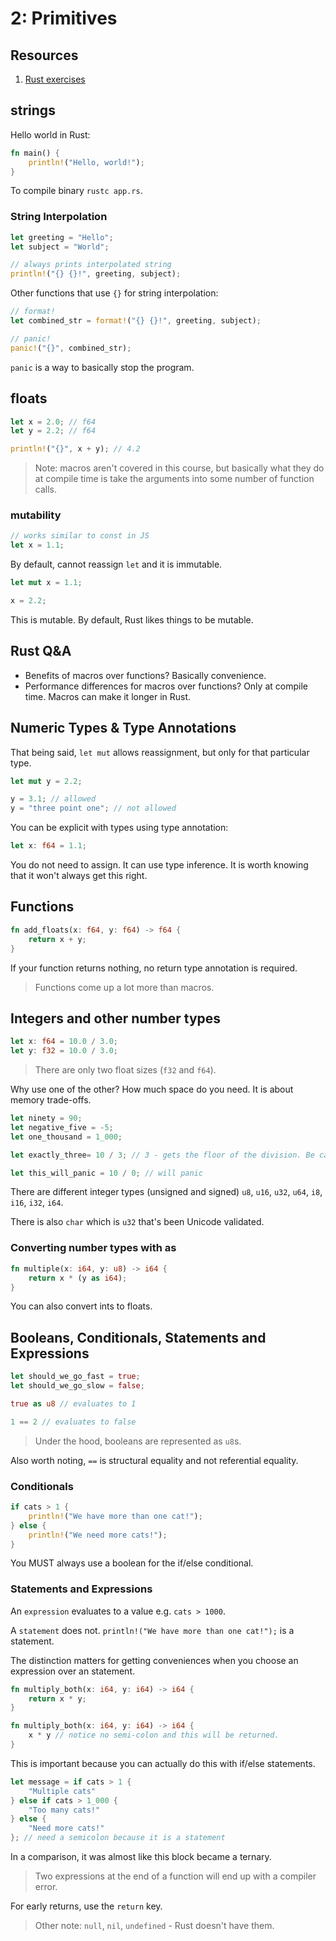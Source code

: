 # 2: Primitives

## Resources

1. [Rust exercises](https://github.com/rtfeldman/rust-1.51-workshop/tree/trunk/part1)

## strings

Hello world in Rust:

```rs
fn main() {
	println!("Hello, world!");
}
```

To compile binary `rustc app.rs`.

### String Interpolation

```rs
let greeting = "Hello";
let subject = "World";

// always prints interpolated string
println!("{} {}!", greeting, subject);
```

Other functions that use `{}` for string interpolation:

```rs
// format!
let combined_str = format!("{} {}!", greeting, subject);

// panic!
panic!("{}", combined_str);
```

`panic` is a way to basically stop the program.

## floats

```rs
let x = 2.0; // f64
let y = 2.2; // f64

println!("{}", x + y); // 4.2
```

> Note: macros aren't covered in this course, but basically what they do at compile time is take the arguments into some number of function calls.

### mutability

```rs
// works similar to const in JS
let x = 1.1;
```

By default, cannot reassign `let` and it is immutable.

```rs
let mut x = 1.1;

x = 2.2;
```

This is mutable. By default, Rust likes things to be mutable.

## Rust Q&A

- Benefits of macros over functions? Basically convenience.
- Performance differences for macros over functions? Only at compile time. Macros can make it longer in Rust.

## Numeric Types & Type Annotations

That being said, `let mut` allows reassignment, but only for that particular type.

```rs
let mut y = 2.2;

y = 3.1; // allowed
y = "three point one"; // not allowed
```

You can be explicit with types using type annotation:

```rs
let x: f64 = 1.1;
```

You do not need to assign. It can use type inference. It is worth knowing that it won't always get this right.

## Functions

```rs
fn add_floats(x: f64, y: f64) -> f64 {
	return x + y;
}
```

If your function returns nothing, no return type annotation is required.

> Functions come up a lot more than macros.

## Integers and other number types

```rs
let x: f64 = 10.0 / 3.0;
let y: f32 = 10.0 / 3.0;
```

> There are only two float sizes (`f32` and `f64`).

Why use one of the other? How much space do you need. It is about memory trade-offs.

```rs
let ninety = 90;
let negative_five = -5;
let one_thousand = 1_000;

let exactly_three= 10 / 3; // 3 - gets the floor of the division. Be careful with integer division.

let this_will_panic = 10 / 0; // will panic
```

There are different integer types (unsigned and signed) `u8`, `u16`, `u32`, `u64`, `i8`, `i16`, `i32`, `i64`.

There is also `char` which is `u32` that's been Unicode validated.

### Converting number types with as

```rs
fn multiple(x: i64, y: u8) -> i64 {
	return x * (y as i64);
}
```

You can also convert ints to floats.

## Booleans, Conditionals, Statements and Expressions

```rs
let should_we_go_fast = true;
let should_we_go_slow = false;

true as u8 // evaluates to 1

1 == 2 // evaluates to false
```

> Under the hood, booleans are represented as `u8`s.

Also worth noting, `==` is structural equality and not referential equality.

### Conditionals

```rs
if cats > 1 {
	println!("We have more than one cat!");
} else {
	println!("We need more cats!");
}
```

You MUST always use a boolean for the if/else conditional.

### Statements and Expressions

An `expression` evaluates to a value e.g. `cats > 1000`.

A `statement` does not. `println!("We have more than one cat!");` is a statement.

The distinction matters for getting conveniences when you choose an expression over an statement.

```rs
fn multiply_both(x: i64, y: i64) -> i64 {
	return x * y;
}

fn multiply_both(x: i64, y: i64) -> i64 {
	x * y // notice no semi-colon and this will be returned.
}
```

This is important because you can actually do this with if/else statements.

```rs
let message = if cats > 1 {
	"Multiple cats"
} else if cats > 1_000 {
	"Too many cats!"
} else {
	"Need more cats!"
}; // need a semicolon because it is a statement
```

In a comparison, it was almost like this block became a ternary.

> Two expressions at the end of a function will end up with a compiler error.

For early returns, use the `return` key.

> Other note: `null`, `nil`, `undefined` - Rust doesn't have them.
